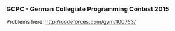 ### GCPC - German Collegiate Programming Contest 2015

Problems here:
<http://codeforces.com/gym/100753/>
